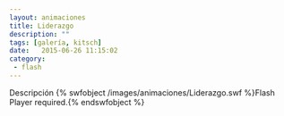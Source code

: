 ```yaml
---
layout: animaciones
title: Liderazgo
description: ""
tags: [galería, kitsch]
date:   2015-06-26 11:15:02
category:
 - flash
---
```

Descripción
{% swfobject /images/animaciones/Liderazgo.swf %}Flash Player required.{% endswfobject %}
